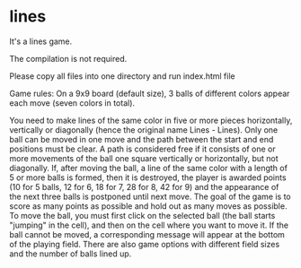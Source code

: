 # lines
It's a lines game.

The compilation is not required.

Please copy all files into one directory and run index.html file

Game rules:
On a 9x9 board (default size), 3 balls of different colors appear each move (seven colors in total).

You need to make lines of the same color in five or more pieces horizontally, vertically or diagonally (hence the original name Lines - Lines).
Only one ball can be moved in one move and the path between the start and end positions must be clear.
A path is considered free if it consists of one or more movements of the ball one square vertically or horizontally, but not diagonally.
If, after moving the ball, a line of the same color with a length of 5 or more balls is formed, then it is destroyed, the player is awarded points (10 for 5 balls, 12 for 6, 18 for 7, 28 for 8, 42 for 9) and the appearance of the next three balls is postponed until next move.
The goal of the game is to score as many points as possible and hold out as many moves as possible.
To move the ball, you must first click on the selected ball (the ball starts "jumping" in the cell), and then on the cell where you want to move it.
If the ball cannot be moved, a corresponding message will appear at the bottom of the playing field.
There are also game options with different field sizes and the number of balls lined up.
